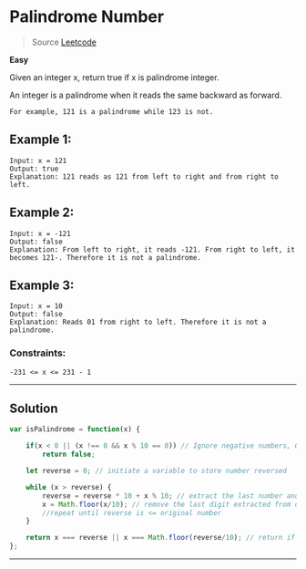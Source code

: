 # Palindrome Number

> Source [Leetcode](https://leetcode.com/problems/palindrome-number/)

**Easy**

Given an integer x, return true if x is palindrome integer.

An integer is a palindrome when it reads the same backward as forward.

    For example, 121 is a palindrome while 123 is not.

## Example 1:

```
Input: x = 121
Output: true
Explanation: 121 reads as 121 from left to right and from right to left.
```

## Example 2:

```
Input: x = -121
Output: false
Explanation: From left to right, it reads -121. From right to left, it becomes 121-. Therefore it is not a palindrome.
```

## Example 3:

```
Input: x = 10
Output: false
Explanation: Reads 01 from right to left. Therefore it is not a palindrome.
```

### Constraints:

```
-231 <= x <= 231 - 1
```

---

## Solution

```JavaScript
var isPalindrome = function(x) {

    if(x < 0 || (x !== 0 && x % 10 == 0)) // Ignore negative numbers, 0 and numbers ending with 0
        return false;

    let reverse = 0; // initiate a variable to store number reversed

    while (x > reverse) {
        reverse = reverse * 10 + x % 10; // extract the last number and store in the reverse variable
        x = Math.floor(x/10); // remove the last digit extracted from original number
        //repeat until reverse is <= original number
    }

    return x === reverse || x === Math.floor(reverse/10); // return if original number is equal to reversed number
};
```

---
